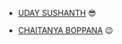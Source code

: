 - [UDAY SUSHANTH](https://github.com/USus9) 😎


- [CHAITANYA BOPPANA](https://github.com/Chaitanya-Boppana) 😉
